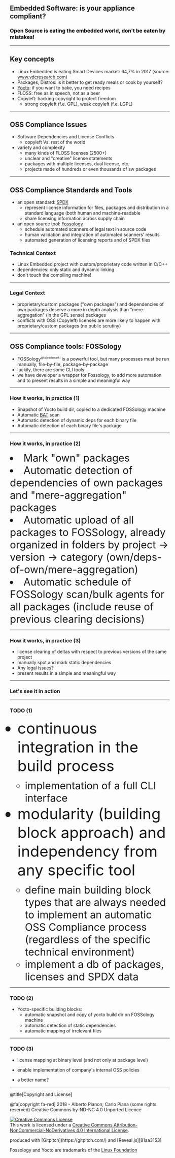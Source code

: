 
## Embedded Software: is your appliance compliant? 

<h3 style="color: black;"> Open Source is eating the embedded world, don't be eaten by mistakes!</h3>

---

## Key concepts

- Linux Embedded is eating Smart Devices market: 64,7% in 2017 (source: www.vdcresearch.com)
- Packages, Distros: is it better to get ready meals or cook by yourself?  
- [Yocto](https://www.yoctoproject.org/ecosystem/members/): if you want to bake, you need recipes
- FLOSS: free as in speech, not as a beer
- Copyleft: hacking copyright to protect freedom
    - strong copyleft (f.e. GPL), weak copyleft (f.e. LGPL)
    
---

## OSS Compliance Issues

- Software Dependencies and License Conflicts
    - copyleft Vs. rest of the world
- variety and complexity
    - many kinds of FLOSS licenses (2500+)
    - unclear and "creative" license statements
    - packages with multiple licenses, dual license, etc.
    - projects made of hundreds or even thousands of sw packages
 
---

## OSS Compliance Standards and Tools

- an open standard: [SPDX](https://spdx.org)
    - represent license information for files, packages and distribution in a standard language (both human and machine-readable
    - share licensing information across supply chain
- an open source tool: [Fossology](https://www.fossology.org/) 
    - schedule automated scanners of legal text in source code
    - human validation and integration of automated scanners' results
    - automated generation of licensing reports and of SPDX files


### Technical Context

- Linux Embedded project with custom/proprietary code written in C/C++
- dependencies: only static and dynamic linking
- don't touch the compiling machine! 

---

### Legal Context

- proprietary/custom packages ("own packages") and dependencies of own packages deserve a more in depth analysis than "mere-aggregation" (in the GPL sense) packages
- conflicts with OSS (Copyleft) licenses are more likely to happen with proprietary/custom packages (no public scrutiny)

---

## OSS Compliance tools: FOSSology 

- FOSSology<sup style="font-size: 0.6em;">@fa[trademark]</sup>  is a powerful tool, but many processes must be run manually, file-by-file, package-by-package
- luckily, there are some CLI tools
- we have developer a wrapper for Fossology, to add more automation and to present results in a simple and meaningful way

---

### How it works, in practice (1)

- Snapshot of Yocto build dir, copied to a dedicated FOSSology machine
- Automatic [BAT](http://www.binaryanalysis.org/) scan
- Automatic detection of dynamic deps for each binary file
- Automatic detection of each binary file's package

---

### How it works, in practice (2)

<li style="font-size:xx-large">Mark "own" packages</li>
<li style="font-size:xx-large">Automatic detection of dependencies of own packages and "mere-aggregation" packages</li>
<li style="font-size:xx-large">Automatic upload of all packages to FOSSology, already organized in folders by project -> version -> category (own/deps-of-own/mere-aggregation)</li>
<li style="font-size:xx-large">Automatic schedule of FOSSology scan/bulk agents for all packages (include reuse of previous clearing decisions)</li>

---

### How it works, in practice (3)

- license clearing of deltas with respect to previous versions of the same project
- manually spot and mark static dependencies
- Any legal issues?
- present results in a simple and meaningful way

---
### Let's see it in action

---
### TODO (1)

<ul>
    <li style="font-size:xxx-large">continuous integration in the build process</li>
    <ul>
        <li style="font-size:xx-large">implementation of a full CLI interface</li>
    </ul>
    <li style="font-size:xxx-large">modularity (building block approach) and independency from any specific tool</li>
    <ul>
        <li style="font-size:xx-large">define main building block types that are always needed to implement an automatic OSS Compliance process (regardless of the specific technical environment)</li>
        <li style="font-size:xx-large">implement a db of packages, licenses and SPDX data</li>
    </ul>
</ul>

---
### TODO (2)

- Yocto-specific building blocks:
    - automatic snapshot and copy of yocto build dir on FOSSology machine
    - automatic detection of static dependencies
    - automatic mapping of irrelevant files

---
### TODO (3)

- license mapping at binary level (and not only at package level)
- enable implementation of company's internal OSS policies

- a better name?

---
@title[Copyright and License]
<div class="bottom">
@fa[copyright fa-red] 2018 - Alberto Pianon; Carlo Piana (some rights reserved)   
Creative Commons by-ND-NC 4.0 Unported Licence

<a rel="license" href="http://creativecommons.org/licenses/by-nc-nd/4.0/"><img alt="Creative Commons License" style="border-width:0" src="https://i.creativecommons.org/l/by-nc-nd/4.0/88x31.png" /></a><br />This work is licensed under a <a rel="license" href="http://creativecommons.org/licenses/by-nc-nd/4.0/">Creative Commons Attribution-NonCommercial-NoDerivatives 4.0 International License</a>.

<p>produced with [Gitpitch](https://gitpitch.com/) and [Reveal.js][81aa3153]</p>

Fossology and Yocto are trademarks of the [Linux Foundation](https://www.linuxfoundation.org/)


</div>

  [81aa3153]: https://revealjs.com/ "Reveal"
